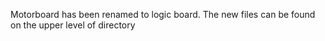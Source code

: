 Motorboard has been renamed to logic board. The new files can be found on the upper level of directory
